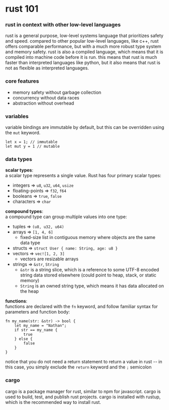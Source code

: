 # rust 101

### rust in context with other low-level languages
rust is a general purpose, low-level systems language that prioritizes safety and speed. compared to other popular low-level languages, like c++, rust offers comparable performance, but with a much more robust type system and memory safety. rust is also a compiled language, which means that it is compiled into machine code before it is run. this means that rust is much faster than interpreted languages like python, but it also means that rust is not as flexible as interpreted languages. 

### core features
* memory safety without garbage collection
* concurrency without data races
* abstraction without overhead

### variables
variable bindings are immutable by default, but this can be overridden using the `mut` keyword.

```
let x = 1; // immutable
let mut y = 1 // mutable
```

### data types
**scalar types**:<br>
a scalar type represents a single value. Rust has four primary scalar types: 
* integers => `u8`, `u32`, `u64`, `usize`
* floating-points => `f32`, `f64`
* booleans => `true`, `false`
* characters => `char`

**compound types**:<br>
a compound type can group multiple values into one type:
* tuples => `(u8, u32, u64)`
* arrays => `[1, 4, 6]`
    * fixed-size list in contiguous memory where objects are the same data type
* structs => `struct User { name: String, age: u8 }`
* vectors => `vec![1, 2, 3]`
    * vectors are resizable arrays
* strings => `&str`, `String`
    * `&str` is a string slice, which is a reference to some UTF-8 encoded string data stored elsewhere (could point to heap, stack, or static memory)
    * `String` is an owned string type, which means it has data allocated on the heap

**functions**:<br>
functions are declared with the `fn` keyword, and follow familiar syntax for parameters and function body:
```
fn my_name(str: &str) -> bool {
    let my_name = "Nathan";
    if str == my_name {
        true 
    } else {
        false
    }
}
```
notice that you do not need a return statement to return a value in rust -- in this case, you simply exclude the `return` keyword and the `;` semicolon

### cargo
cargo is a package manager for rust, similar to npm for javascript. cargo is used to build, test, and publish rust projects. cargo is installed with rustup, which is the recommended way to install rust.

